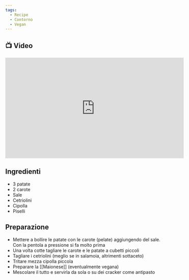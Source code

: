 ```yaml
---
tags:
  - Recipe
  - Contorno
  - Vegan
---
```



## 📺 Video

<div class="iframe-container">
  <iframe width="560" height="315" src="https://www.youtube.com/embed/pbJYytPXEVU" title="YouTube video player" frameborder="0" allow="accelerometer; autoplay; clipboard-write; encrypted-media; gyroscope; picture-in-picture" allowfullscreen></iframe>
</div>

## Ingredienti
* 3 patate
* 2 carote
* Sale
* Cetriolini
* Cipolla
* Piselli

## Preparazione
* Mettere a bollire le patate con le carote (pelate) aggiungendo del sale. Con la pentola a pressione si fa molto prima
* Una volta cotte tagliare le carote e le patate a cubetti piccoli
* Tagliare i cetriolini (meglio se in salamoia, altrimenti sottaceto)
* Tritare mezza cipolla piccola
* Preparare la [[Maionese]] (eventualmente vegana)
* Mescolare il tutto e servirla da sola o su dei cracker come antipasto